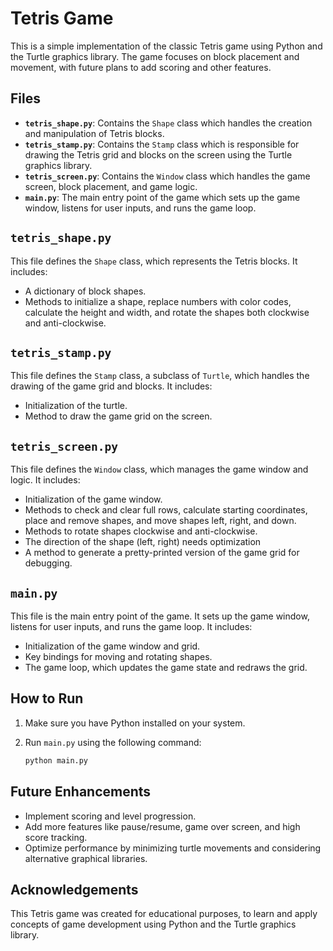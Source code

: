 # Tetris Game

This is a simple implementation of the classic Tetris game using Python and the Turtle graphics library. The game focuses on block placement and movement, with future plans to add scoring and other features.

## Files

- **`tetris_shape.py`**: Contains the `Shape` class which handles the creation and manipulation of Tetris blocks.
- **`tetris_stamp.py`**: Contains the `Stamp` class which is responsible for drawing the Tetris grid and blocks on the screen using the Turtle graphics library.
- **`tetris_screen.py`**: Contains the `Window` class which handles the game screen, block placement, and game logic.
- **`main.py`**: The main entry point of the game which sets up the game window, listens for user inputs, and runs the game loop.

## `tetris_shape.py`

This file defines the `Shape` class, which represents the Tetris blocks. It includes:

- A dictionary of block shapes.
- Methods to initialize a shape, replace numbers with color codes, calculate the height and width, and rotate the shapes both clockwise and anti-clockwise.

## `tetris_stamp.py`

This file defines the `Stamp` class, a subclass of `Turtle`, which handles the drawing of the game grid and blocks. It includes:

- Initialization of the turtle.
- Method to draw the game grid on the screen.

## `tetris_screen.py`

This file defines the `Window` class, which manages the game window and logic. It includes:

- Initialization of the game window.
- Methods to check and clear full rows, calculate starting coordinates, place and remove shapes, and move shapes left, right, and down.
- Methods to rotate shapes clockwise and anti-clockwise.
- The direction of the shape (left, right) needs optimization
- A method to generate a pretty-printed version of the game grid for debugging.

## `main.py`

This file is the main entry point of the game. It sets up the game window, listens for user inputs, and runs the game loop. It includes:

- Initialization of the game window and grid.
- Key bindings for moving and rotating shapes.
- The game loop, which updates the game state and redraws the grid.

## How to Run

1. Make sure you have Python installed on your system.
2. Run `main.py` using the following command:

   ```bash
   python main.py
   ```

## Future Enhancements

- Implement scoring and level progression.
- Add more features like pause/resume, game over screen, and high score tracking.
- Optimize performance by minimizing turtle movements and considering alternative graphical libraries.

## Acknowledgements

This Tetris game was created for educational purposes, to learn and apply concepts of game development using Python and the Turtle graphics library.
